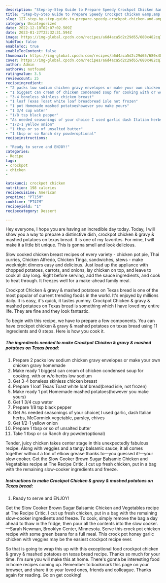 ```yaml
---
description: "Step-by-Step Guide to Prepare Speedy Crockpot Chicken &amp;amp; gravy &amp;amp; mashed potatoes on Texas bread"
title: "Step-by-Step Guide to Prepare Speedy Crockpot Chicken &amp;amp; gravy &amp;amp; mashed potatoes on Texas bread"
slug: 127-step-by-step-guide-to-prepare-speedy-crockpot-chicken-and-amp-gravy-and-amp-mashed-potatoes-on-texas-bread
category: Uncategorized
date: 2022-12-10T02:07:02.509Z
date: 2023-01-27T22:32:31.594Z
image: https://img-global.cpcdn.com/recipes/a6d4aca5d2c29d65/680x482cq70/crockpot-chicken-gravy-mashed-potatoes-on-texas-bread-recipe-main-photo.jpg
hideToc: false
enableToc: true
enableTocContent: false
thumbnail: https://img-global.cpcdn.com/recipes/a6d4aca5d2c29d65/680x482cq70/crockpot-chicken-gravy-mashed-potatoes-on-texas-bread-recipe-main-photo.jpg
cover: https://img-global.cpcdn.com/recipes/a6d4aca5d2c29d65/680x482cq70/crockpot-chicken-gravy-mashed-potatoes-on-texas-bread-recipe-main-photo.jpg
author: Admin
authorAv: notfound
ratingvalue: 3.5
reviewcount: 25
recipeingredient:
- "2 packs low sodium chicken gravy envelopes or make your own chicken gravy homemade"
- "1 biggest can cream of chicken condensed soup for cooking with or wo herbs low sodium"
- "3-4 boneless skinless chicken breast"
- "1 loaf Texas Toast white loaf breadbread isle not frozen"
- "1 pot Homemade mashed potatoeshowever you make yours"
- "1 3/4 cup water"
- "1/8 tsp black pepper"
- "As needed seasonings of your choice I used garlic dash Italian herbs McCormick vegetable parsley chives"
- "1/2-1 yellow onion"
- "1 tbsp or so of unsalted butter"
- "1 tbsp or so Ranch dry powderoptional"
recipeinstructions:

- "Ready to serve and ENJOY!"
categories:
- Recipe
tags:
- crockpot
- chicken
- 

katakunci: crockpot chicken  
nutrition: 198 calories
recipecuisine: American
preptime: "PT15M"
cooktime: "PT47M"
recipeyield: "1"
recipecategory: Dessert

---
```



Hey everyone, I hope you are having an incredible day today. Today, I will show you a way to prepare a distinctive dish, crockpot chicken &amp; gravy &amp; mashed potatoes on texas bread. It is one of my favorites. For mine, I will make it a little bit unique. This is gonna smell and look delicious.

Slow cooked chicken breast recipes of every variety - chicken pot pie, Thai curries, Chicken Alfredo, Chicken Tinga, sandwiches, stews - make weeknight dinners easy and delicious. Just load up the appliance with chopped potatoes, carrots, and onions, lay chicken on top, and leave to cook all day long. Right before serving, add the sauce ingredients, and cook to heat through. It freezes well for a make-ahead family meal.

Crockpot Chicken &amp; gravy &amp; mashed potatoes on Texas bread is one of the most popular of current trending foods in the world. It's enjoyed by millions daily. It is easy, it's quick, it tastes yummy. Crockpot Chicken &amp; gravy &amp; mashed potatoes on Texas bread is something which I have loved my entire life. They are fine and they look fantastic.


To begin with this recipe, we have to prepare a few components. You can have crockpot chicken &amp; gravy &amp; mashed potatoes on texas bread using 11 ingredients and 0 steps. Here is how you cook it.

<!--inarticleads1-->

##### The ingredients needed to make Crockpot Chicken &amp; gravy &amp; mashed potatoes on Texas bread:

1. Prepare 2 packs low sodium chicken gravy envelopes or make your own chicken gravy homemade
1. Make ready 1 biggest can cream of chicken condensed soup for cooking. with or w/o herbs low sodium
1. Get 3-4 boneless skinless chicken breast
1. Prepare 1 loaf Texas Toast white loaf bread(bread isle, not frozen)
1. Make ready 1 pot Homemade mashed potatoes(however you make yours)
1. Get 1 3/4 cup water
1. Prepare 1/8 tsp black pepper
1. Get As needed seasonings of your choice( I used garlic, dash Italian herbs, McCormick vegetable, parsley, chives
1. Get 1/2-1 yellow onion
1. Prepare 1 tbsp or so of unsalted butter
1. Take 1 tbsp or so Ranch dry powder(optional)


Tender, juicy chicken takes center stage in this unexpectedly fabulous recipe. Along with veggies and a tangy balsamic sauce, it all comes together without a ton of elbow grease thanks to—you guessed it!—your slow cooker. Get the Slow Cooker Brown Sugar Balsamic Chicken and Vegetables recipe at The Recipe Critic. I cut up fresh chicken, put in a bag with the remaining slow-cooker ingredients and freeze. 

<!--inarticleads2-->

##### Instructions to make Crockpot Chicken &amp; gravy &amp; mashed potatoes on Texas bread:


1. Ready to serve and ENJOY!

Get the Slow Cooker Brown Sugar Balsamic Chicken and Vegetables recipe at The Recipe Critic. I cut up fresh chicken, put in a bag with the remaining slow-cooker ingredients and freeze. To cook, simply remove the bag a day ahead to thaw in the fridge, then pour all the contents into the slow cooker. —Sarah Newman, Brooklyn Center, Minnesota. Serve this crock pot chicken recipe with some green beans for a full meal. This crock pot honey garlic chicken with veggies may be the easiest crockpot recipe ever. 

So that is going to wrap this up with this exceptional food crockpot chicken &amp; gravy &amp; mashed potatoes on texas bread recipe. Thanks so much for your time. I'm sure you will make this at home. There's gonna be interesting food in home recipes coming up. Remember to bookmark this page on your browser, and share it to your loved ones, friends and colleague. Thanks again for reading. Go on get cooking!
